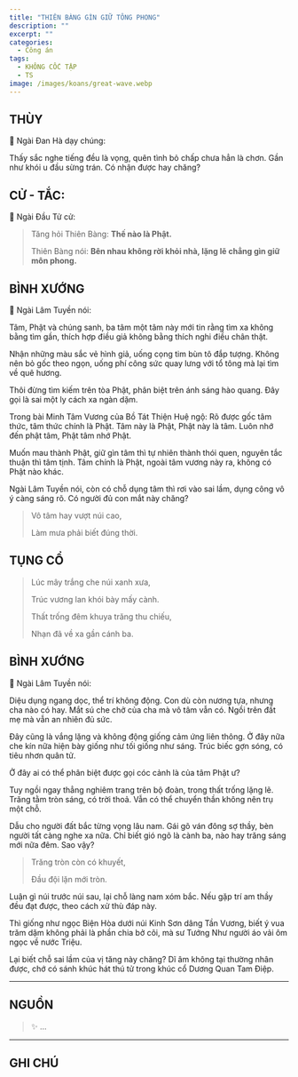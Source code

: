 ```yaml
---
title: "THIÊN BÀNG GÌN GIỮ TÔNG PHONG"
description: ""
excerpt: ""
categories:
  - Công án
tags:
  - KHÔNG CỐC TẬP
  - TS 
image: /images/koans/great-wave.webp
---
```


## THÙY

📢 Ngài Đan Hà dạy chúng:

Thấy sắc nghe tiếng đều là vọng, quên tình bỏ chấp chưa hẳn là chơn. Gần như khói u đầu sừng trán. Có nhận được hay chăng?

## CỬ - TẮC:

📢 Ngài Đầu Tử cử:

> Tăng hỏi Thiên Bàng: **Thế nào là Phật.**
> 
> Thiên Bàng nói: **Bên nhau không rời khỏi nhà, lặng lẽ chẳng gìn giữ môn phong.**

## BÌNH XƯỚNG

📢 Ngài Lâm Tuyền nói:

Tâm, Phật và chúng sanh, ba tâm một tâm này mới tin rằng tìm xa không bằng tìm gần, thích hợp điều giả không bằng thích nghi điều chân thật.

Nhận những màu sắc vẻ hình giả, uống cọng tim bùn tô đắp tượng. Không nên bỏ gốc theo ngọn, uống phí công sức quay lưng với tổ tông mà lại tìm về quê hương. 

Thôi đừng tìm kiếm trên tòa Phật, phân biệt trên ánh sáng hào quang. Đây gọi là sai một ly cách xa ngàn dặm.

Trong bài Minh Tâm Vương của Bồ Tát Thiện Huệ ngộ:
Rõ được gốc tâm thức, tâm thức chính là Phật. Tâm này là Phật, Phật này là tâm. Luôn nhớ đến phật tâm, Phật tâm nhớ Phật. 

Muốn mau thành Phật, giữ gìn tâm thì tự nhiên thành thói quen, nguyên tắc thuận thì tâm tịnh. Tâm chính là Phật, ngoài tâm vương này ra, không có Phật nào khác.

Ngài Lâm Tuyền nói, còn có chỗ dụng tâm thì rơi vào sai lầm, dụng công vô ý càng sáng rõ. Có người đủ con mắt này chăng?

> Vô tâm hay vượt núi cao,
> 
> Làm mưa phải biết đúng thời.

## TỤNG CỔ

> Lúc mây trắng che núi xanh xưa,
> 
> Trúc vương lan khói bày mấy cành.
> 
> Thất trống đêm khuya trăng thu chiếu,
> 
> Nhạn đã về xa gần cánh ba.

## BÌNH XƯỚNG

📢 Ngài Lâm Tuyền nói:

Diệu dụng ngang dọc, thể trí không động. Con dù còn nương tựa, nhưng cha nào có hay. Mắt sú che chở của cha mà vô tâm vẫn có. Ngồi trên đất mẹ mà vẫn an nhiên đủ sức. 

Đây cũng là vắng lặng và không động giống cảm ứng liên thông. Ở đây nữa che kín nữa hiện bày giống như tối giống như sáng. Trúc biếc gợn sóng, có tiêu nhơn quân tử. 

Ở đây ai có thể phân biệt được gọi cóc cảnh là của tâm Phật ư?

Tuy ngồi ngay thẳng nghiêm trang trên bộ đoàn, trong thất trống lặng lẽ. Trăng tằm tròn sáng, có trời thoả. Vẫn có thể chuyển thần không nên trụ một chỗ. 

Dẫu cho người đất bắc từng vọng lâu nam. Gái gõ ván đông sợ thầy, bèn người tất càng nghe xa nữa. Chỉ biết gió ngõ là cành ba, nào hay trăng sáng mới nữa đêm. Sao vậy?

> Trăng tròn còn có khuyết,
> 
> Đầu đội lặn mới tròn.

Luận gì núi trước núi sau, lại chỗ làng nam xóm bắc. Nếu gặp trí am thầy đều đạt được, theo cách xử thù đáp này. 

Thì giống như ngọc Biện Hòa dưới núi Kinh Sơn dâng Tần Vương, biết ý vua trăm dặm không phải là phần chia bở cõi, mà sư Tướng Như người áo vải ôm ngọc về nước Triệu. 

Lại biết chỗ sai lầm của vị tăng này chăng? Dĩ âm không tại thường nhân được, chớ có sánh khúc hát thú tử trong khúc cổ Dương Quan Tam Điệp.

<hr class="blog-rule" />

## NGUỒN

> ✨ ...

<hr class="blog-rule" />

## GHI CHÚ

[^1]: ⭐️ <a href="/masters/Baizhang-Huaihai" target="_blank">🔗 TS </a>


